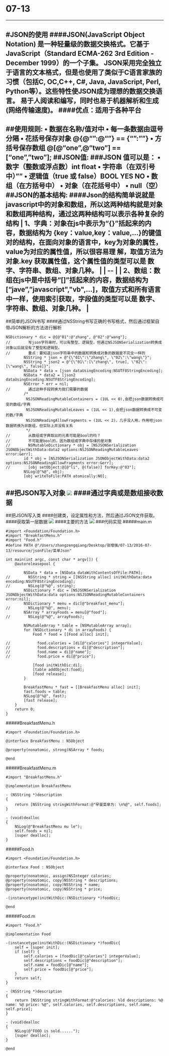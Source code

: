 # 07-13
---
#JSON的使用
####JSON(JavaScript Object Notation) 是一种轻量级的数据交换格式。它基于JavaScript（Standard ECMA-262 3rd Edition - December 1999）的一个子集。 JSON采用完全独立于语言的文本格式，但是也使用了类似于C语言家族的习惯（包括C, OC,C++, C#, Java, JavaScript, Perl, Python等）。这些特性使JSON成为理想的数据交换语言。 易于人阅读和编写，同时也易于机器解析和生成(网络传输速度)。
####优点：适用于各种平台
---
##使用规则:
    •	数据在名称/值对中
	•	每一条数据由逗号分隔
	•	花括号保存对象   @{@“”:@“”} == {“”:””}
	•	方括号保存数组   @[@“one”,@“two”] == [“one”,”two”];
##JSON值:
###JSON 值可以是：
	•	数字（整数或浮点数）int  float
	•	字符串（在双引号中）””
	•	逻辑值（true 或 false）BOOL YES NO
	•	数组（在方括号中）
	•	对象（在花括号中）
	•	null（空）
##JSON的基本结构:
####Json的结构简单说就是javascript中的对象和数组，所以这两种结构就是对象和数组两种结构，通过这两种结构可以表示各种复杂的结构
| **1、字典：对象在js中表示为“{}”括起来的内容，数据结构为 {key：value,key：value,...}的键值对的结构，在面向对象的语言中，key为对象的属性，value为对应的属性值，所以很容易理 解，取值方法为 对象.key 获取属性值，这个属性值的类型可以是 数字、字符串、数组、对象几种。** |
| -- |
| **2、数组：数组在js中是中括号“[]”括起来的内容，数据结构为 [“jave”,”javascript","vb",...]，取值方式和所有语言中一样，使用索引获取，字段值的类型可以是 数字、字符串、数组、对象几种。** |
---
##简单的JSON书写
####通过NSString书写正确的书写格式，然后通过框架自带JSON解析的方法进行解析
```
NSDictionary * dic = @{@"01":@"zhang", @"02":@"wang"};
//        写json字符串时，可以有整型、逻辑型，但通过NSJSONSerialization转换成对象以后就没有了整型和逻辑型。
//        重点：要知道json字符串中的数据和转换成对象的数据是不完全一样的
        NSString * json = @"{\"01\":\"zhang\", \"02\":\"wang\"}";
        NSString * json2 = @"{\"01\":[\"zhang\", true], \"02\":[\"wang\", false]}";
        NSData * data = [json dataUsingEncoding:NSUTF8StringEncoding];
        NSData * data2 = [json2 dataUsingEncoding:NSUTF8StringEncoding];
        NSError * err = nil;
//        通过这种手段转换为我们需要的数据
        /*
         NSJSONReadingMutableContainers = (1UL << 0),会把json数据转换成可变的数组/字典
         NSJSONReadingMutableLeaves = (1UL << 1),会把json数据转换成不可变的数/字典      
         NSJSONReadingAllowFragments = (1UL << 2)，几乎没人用，作用吧json数据转换为非数组，但实际上并没有关系
         */
//        从数组或字典取出的元素可能是bool的吗？
//        不可能是bool的，因为数组或字典中存储的是对象
//        NSMutableDictionary * obj = [NSJSONSerialization JSONObjectWithData:data2 options:NSJSONReadingMutableLeaves error:&err];
        id * obj = [NSJSONSerialization JSONObjectWithData:data2 options:NSJSONReadingAllowFragments error:&err];
//        [obj setObject:@[@"li", @(false)] forKey:@"03"];
        NSLog(@"%@", obj);
        [obj writeToFile:PATH atomically:NO];
```
##把JSON写入对象
![](JSON写入到字典.png)
####通过字典或是数组接收数据
---
##把JSON写入类
####创建类，设定属性和方法，然后通过JSON文件获取。
####获取第一层数据
![](第一次数据.png)
####主要的方法
![](JSON写入类的核心方法.png)
###代码实现
#####main.m
```
#import <Foundation/Foundation.h>
#import "BreakfastMenu.h"
#import "Food.h"
#define PATH @"/Users/zhangzengqiang/Desktop/张增强/07-13/2016-07-13/resource/jsonFile/菜单Json"

int main(int argc, const char * argv[]) {
    @autoreleasepool {
        
        NSData * data = [NSData dataWithContentsOfFile:PATH];
//        NSString * string = [[NSString alloc] initWithData:data encoding:NSUTF8StringEncoding];
//        NSLog(@"%@", string);
        NSDictionary * dic = [NSJSONSerialization JSONObjectWithData:data options:NSJSONReadingMutableContainers error:nil];
        NSDictionary * menu = dic[@"breakfast_menu"];
//        NSLog(@"%@", menu);
        NSArray * arrayFoods = menu[@"food"];
//        NSLog(@"%@", arrayFoods);
        
        NSMutableArray * table = [NSMutableArray array];
        for (NSDictionary * di in arrayFoods) {
            Food * food = [[Food alloc] init];
            
//            food.calories = [di[@"calories"] integerValue];
//            food.descriptions = di[@"description"];
//            food.name = di[@"name"];
//            food.price = di[@"price"];
            
            [food initWithDic:di];
            [table addObject:food];
            [food release];
        }
        
        BreakfastMenu * fast = [[BreakfastMenu alloc] init];
        fast.foods = table;
        NSLog(@"%@", fast);
        [fast release];
    }
    return 0;
}
```
#####BreakfastMenu.h
```
#import <Foundation/Foundation.h>

@interface BreakfastMenu : NSObject

@property(nonatomic, strong)NSArray * foods;

@end
```
#####BreakfastMenu.m
```
#import "BreakfastMenu.h"

@implementation BreakfastMenu

- (NSString *)description
{
    return [NSString stringWithFormat:@"早餐菜单为: \n%@", self.foods];
}

- (void)dealloc
{
    NSLog(@"BreakfastMenu mu le");
    self.foods = nil;
    [super dealloc];
}
```
#####Food.h
```
#import <Foundation/Foundation.h>

@interface Food : NSObject

@property(nonatomic, assign)NSInteger calories;
@property(nonatomic, copy)NSString * descriptions;
@property(nonatomic, copy)NSString * name;
@property(nonatomic, copy)NSString * price;

-(instancetype)initWithDic:(NSDictionary *)foodDic;

@end
```
#####Food.m
```
#import "Food.h"

@implementation Food

-(instancetype)initWithDic:(NSDictionary *)foodDic{
    self = [super init];
    if (self) {
        self.calories = [foodDic[@"calories"] integerValue];
        self.descriptions = foodDic[@"description"];
        self.name = foodDic[@"name"];
        self.price = foodDic[@"price"];
    }
    return self;
}

- (NSString *)description
{
    return [NSString stringWithFormat:@"calories: %ld descriptions: %@ name: %@ price: %@", self.calories, self.descriptions, self.name, self.price];
}

- (void)dealloc
{
    NSLog(@"FOOD is sold......");
    [super dealloc];
}

@end
```


